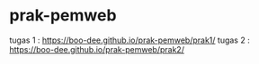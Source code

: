 # prak-pemweb
tugas 1 : https://boo-dee.github.io/prak-pemweb/prak1/
tugas 2 : https://boo-dee.github.io/prak-pemweb/prak2/
